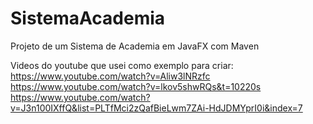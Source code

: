 # SistemaAcademia
Projeto de um Sistema de Academia em JavaFX com Maven

Videos do youtube que usei como exemplo para criar:
https://www.youtube.com/watch?v=Aliw3lNRzfc
https://www.youtube.com/watch?v=lkov5shwRQs&t=10220s
https://www.youtube.com/watch?v=J3n100IXffQ&list=PLTfMci2zQafBieLwm7ZAi-HdJDMYprI0i&index=7
